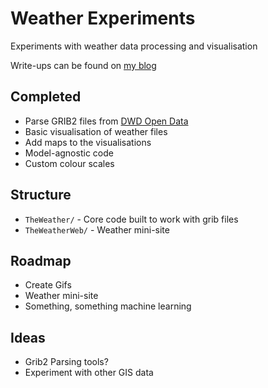 # Weather Experiments
Experiments with weather data processing and visualisation

Write-ups can be found on [my blog](https://blog.vogonjeltz.com)

## Completed
* Parse GRIB2 files from [DWD Open Data](http://opendata.dwd.de/weather/icon/eu_nest/grib/12/)
* Basic visualisation of weather files
* Add maps to the visualisations
* Model-agnostic code
* Custom colour scales

## Structure
* `TheWeather/` - Core code built to work with grib files
* `TheWeatherWeb/` - Weather mini-site

## Roadmap
* Create Gifs
* Weather mini-site
* Something, something machine learning

## Ideas
* Grib2 Parsing tools?
* Experiment with other GIS data
